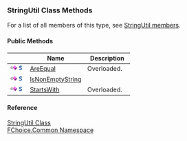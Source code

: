 ﻿### StringUtil Class Methods

For a list of all members of this type, see [StringUtil members](FChoice.Common~FChoice.Common.StringUtil_members.md).

#### Public Methods

|   | Name | Description |
| --- | --- | --- |
| ![Public Method](dotnetimages/publicMethod.png)![static (Shared in Visual Basic)](dotnetimages/static.png) | [AreEqual](FChoice.Common~FChoice.Common.StringUtil~AreEqual.md) | Overloaded.    |
| ![Public Method](dotnetimages/publicMethod.png)![static (Shared in Visual Basic)](dotnetimages/static.png) | [IsNonEmptyString](FChoice.Common~FChoice.Common.StringUtil~IsNonEmptyString.md) |   |
| ![Public Method](dotnetimages/publicMethod.png)![static (Shared in Visual Basic)](dotnetimages/static.png) | [StartsWith](FChoice.Common~FChoice.Common.StringUtil~StartsWith.md) | Overloaded.    |

#### Reference

[StringUtil Class](FChoice.Common~FChoice.Common.StringUtil.md)  
[FChoice.Common Namespace](FChoice.Common~FChoice.Common_namespace.md)